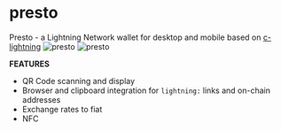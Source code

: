# presto
Presto - a Lightning Network wallet for desktop and mobile based on [c-lightning](https://github.com/ElementsProject/lightning)
![presto](https://raw.githubusercontent.com/icota/presto/master/screenshot.png)
![presto](https://raw.githubusercontent.com/icota/presto/master/screenshot_mobile.png)

**FEATURES**
* QR Code scanning and display
* Browser and clipboard integration for `lightning:` links and on-chain addresses
* Exchange rates to fiat
* NFC
